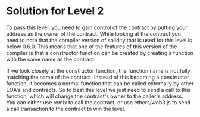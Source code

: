 # Solution for Level 2

To pass this level, you need to gain control of the contract by putting your address as the owner of the contract. While looking at the contract you need to note that the compiler version of solidity that is used for this level is below 0.6.0. This means that one of the features of this version of the compiler is that a constructor function can be created by creating a function with the same name as the contract.

If we look closely at the constructor function, the function name is not fully matching the name of the contract. Instead of this becoming a constructor function, it becomes a normal function that can be called externally by other EOA's and contracts. So to beat this level we just need to send a call to this function, which will change the contract's owner to the caller's address. You can either use remix to call the contract, or use ethers/web3.js to send a call transaction to the contract to win the level.
